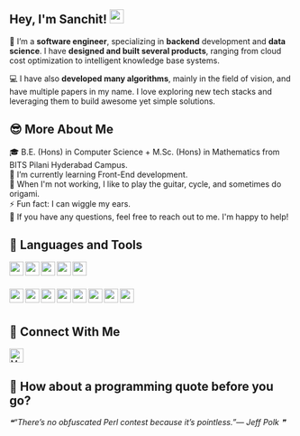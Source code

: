 ## **Hey, I'm Sanchit!** <img src="https://c.tenor.com/Wx9IEmZZXSoAAAAi/hi.gif" height="25px" width="25px">
  
<!-- Create a contribution graph greeting such as in https://github.com/Rishit-dagli -->

🚀 I’m a **software engineer**, specializing in **backend** development and **data science**. I have **designed and built several products**, ranging from cloud cost optimization to intelligent knowledge base systems.  

💻 I have also **developed many algorithms**, mainly in the field of vision, and have multiple papers in my name. I love exploring new tech stacks and leveraging them to build awesome yet simple solutions.

## 😎 **More About Me**

🎓 B.E. (Hons) in Computer Science + M.Sc. (Hons) in Mathematics from BITS Pilani Hyderabad Campus.  
🌱 I’m currently learning Front-End development.  
🎸 When I'm not working, I like to play the guitar, cycle, and sometimes do origami.  
⚡ Fun fact: I can wiggle my ears.  
💬 If you have any questions, feel free to reach out to me. I'm happy to help!

## 🔨 **Languages and Tools**

<div>
<img align="left" height="25px" src="https://cdn-icons-png.flaticon.com/512/5968/5968350.png">
<img align="left" height="25px" src="https://cdn-icons-png.flaticon.com/512/5968/5968292.png">
<img align="left" height="25px" src="https://cdn-icons-png.flaticon.com/512/5968/5968381.png">
<img align="left" height="25px" src="https://cdn-icons-png.flaticon.com/512/5968/5968282.png">
<img align="left" height="25px" src="https://cdn-icons-png.flaticon.com/512/6132/6132222.png">
</div>

<br /><br />

<div>
<img align="left" height="25px" src="https://upload.wikimedia.org/wikipedia/commons/thumb/1/17/GraphQL_Logo.svg/2048px-GraphQL_Logo.svg.png">
<img align="left" height="25px" src="https://cdn.iconscout.com/icon/free/png-256/react-1-282599.png">
<img align="left" height="25px" src="https://www.sarvap.in/wp-content/uploads/mysql.png">
<img align="left" height="25px" src="https://seeklogo.com/images/N/neo4j-logo-6863235D8A-seeklogo.com.png">
<img align="left" height="25px" src="https://www.lavca.org/app/uploads/2019/10/aws-logo-square.png">
<img align="left" height="25px" src="https://blogs.swarthmore.edu/its/wp-content/uploads/2019/06/docker_logo.png">
<img align="left" height="25px" src="https://pngset.com/images/kube-kubernetes-logo-symbol-trademark-star-symbol-emblem-transparent-png-1496896.png">
<img align="left" height="25px" src="https://brandslogos.com/wp-content/uploads/images/elasticsearch-logo-vector.svg">
</div>

<br /><br />

<!-- Social Links -->
## 🤝 **Connect With Me**

<div>
    <a href="https://www.linkedin.com/in/sanchitsgupta">
        <img alt="My LinkedIn" width="25px" src="https://cdn-icons-png.flaticon.com/512/174/174857.png" />
    </a>
</div>

## 📣 **How about a programming quote before you go?**

<!--STARTS_HERE_QUOTE_README-->
<i>❝“There’s no obfuscated Perl contest because it’s pointless.”— Jeff Polk   ❞</i>
<!--ENDS_HERE_QUOTE_README-->

<!-- TODOs: GitHub stats [when they get good ;)] -->
